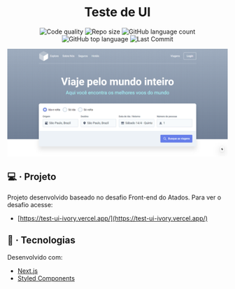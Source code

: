 <h1 align="center">Teste de UI</h1>

<p align="center">
	<img alt="Code quality" src="https://api.codacy.com/project/badge/Grade/f3ac3692723c43afae28e83827205b60">
	<img alt="Repo size" src="https://img.shields.io/github/repo-size/dan-liberato/test-ui.svg" />
	<img alt="GitHub language count" src="https://img.shields.io/github/languages/count/dan-liberato/test-ui.svg">
	<img alt="GitHub top language" src="https://img.shields.io/github/languages/top/dan-liberato/test-ui.svg">
	<img src="https://img.shields.io/github/last-commit/dan-liberato/test-ui.svg" alt="Last Commit"/>
</p>

![Screenshot](screenshot.png)

## :computer: &middot; Projeto
<p>Projeto desenvolvido baseado no desafio Front-end do Atados. Para ver o desafio acesse:</p>

- [https://test-ui-ivory.vercel.app/](https://test-ui-ivory.vercel.app/)

## :rocket: &middot; Tecnologias
Desenvolvido com:

- [Next.js](https://nextjs.org/)
- [Styled Components](https://styled-components.com/)

